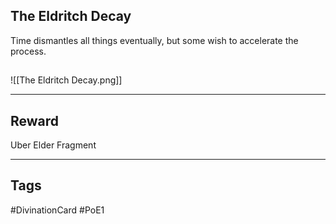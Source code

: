 ## The Eldritch Decay
Time dismantles all things eventually, but some wish to accelerate the process.
## 
![[The Eldritch Decay.png]]

---
## Reward
Uber Elder Fragment

---
## Tags
#DivinationCard
#PoE1